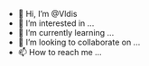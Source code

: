 - 👋 Hi, I’m @Vldis
- 👀 I’m interested in ...
- 🌱 I’m currently learning ...
- 💞️ I’m looking to collaborate on ...
- 📫 How to reach me ...

<!---
Vldis/Vldis is a ✨ special ✨ repository because its `README.md` (this file) appears on your GitHub profile.
You can click the Preview link to take a look at your changes.
--->
